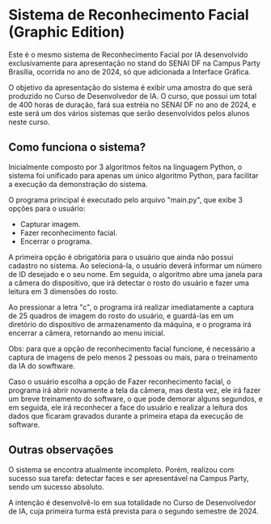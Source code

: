 # Sistema de Reconhecimento Facial (Graphic Edition)

Este é o mesmo sistema de Reconhecimento Facial por IA desenvolvido exclusivamente para apresentação no stand do SENAI DF na Campus Party Brasília, ocorrida no ano de 2024, só que adicionada a Interface Gráfica.

O objetivo da apresentação do sistema é exibir uma amostra do que será produzido no Curso de Desenvolvedor de IA. O curso, que possui um total de 400 horas de duração, fará sua estréia no SENAI DF no ano de 2024, e este será um dos vários sistemas que serão desenvolvidos pelos alunos neste curso.

## Como funciona o sistema?

Inicialmente composto por 3 algoritmos feitos na linguagem Python, o sistema foi unificado para apenas um único algoritmo Python, para facilitar a execução da demonstração do sistema.

O programa principal é executado pelo arquivo "main.py", que exibe 3 opções para o usuário:

- Capturar imagem.
- Fazer reconhecimento facial.
- Encerrar o programa.

A primeira opção é obrigatória para o usuário que ainda não possui cadastro no sistema. Ao selecioná-la, o usuário deverá informar um número de ID desejado e o seu nome. Em seguida, o algoritmo abre uma janela para a câmera do dispositivo, que irá detectar o rosto do usuário e fazer uma leitura em 3 dimensões do rosto.

Ao pressionar a letra "c", o programa irá realizar imediatamente a captura de 25 quadros de imagem do rosto do usuário, e guardá-las em um diretório do dispositivo de armazenamento da máquina, e o programa irá encerrar a câmera, retornando ao menu inicial.

Obs: para que a opção de reconhecimento facial funcione, é necessário a captura de imagens de pelo menos 2 pessoas ou mais, para o treinamento da IA do sowftware.

Caso o usuário escolha a opção de Fazer reconhecimento facial, o programa irá abrir novamente a tela da câmera, mas desta vez, ele irá fazer um breve treinamento do software, o que pode demorar alguns segundos, e em seguida, ele irá reconhecer a face do usuário e realizar a leitura dos dados que ficaram gravados durante a primeira etapa da execução de software.

## Outras observações

O sistema se encontra atualmente incompleto. Porém, realizou com sucesso sua tarefa: detectar faces e ser apresentável na Campus Party, sendo um sucesso absoluto.

A intenção é desenvolvê-lo em sua totalidade no Curso de Desenvolvedor de IA, cuja primeira turma está prevista para o segundo semestre de 2024.